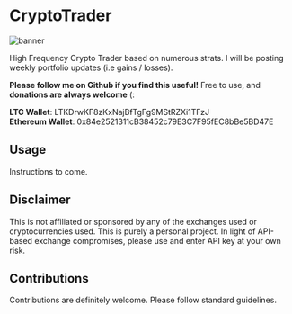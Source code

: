 # CryptoTrader

![banner](https://strategictechinvestor.com/acq/wp-content/uploads/2017/08/Lifetime-Opportunity.png)


High Frequency Crypto Trader based on numerous strats. I will be posting weekly portfolio updates (i.e gains / losses).

**Please follow me on Github if you find this useful!** Free to use, and **donations are always welcome** (:


**LTC Wallet**: LTKDrwKF8zKxNajBfTgFg9MStRZXi1TFzJ  
**Ethereum Wallet**: 0x84e2521311cB38452c79E3C7F95fEC8bBe5BD47E  

## Usage

Instructions to come.

## Disclaimer

This is not affiliated or sponsored by any of the exchanges used or cryptocurrencies used. This is purely a personal project. In light of API-based exchange compromises, please use and enter API key at your own risk.

## Contributions

Contributions are definitely welcome. Please follow standard guidelines.